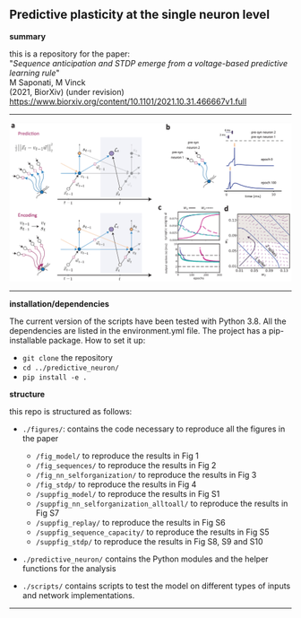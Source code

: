 ## Predictive plasticity at the single neuron level

**summary**

this is a repository for the paper:
<br/>"*Sequence anticipation and STDP emerge from a voltage-based predictive learning rule*"<br/>
M Saponati, M Vinck<br/>
(2021, BiorXiv) (under revision)<br/>
https://www.biorxiv.org/content/10.1101/2021.10.31.466667v1.full

-------------------------

![](./imgs/model_description.png)

-------------------------

**installation/dependencies**

The current version of the scripts have been tested with Python 3.8. All the dependencies are listed in the environment.yml file. 
The project has a pip-installable package. How to set it up:

- `git clone` the repository 
- `cd ../predictive_neuron/`
- `pip install -e . `

**structure**

this repo is structured as follows:

+ `./figures/`: contains the code necessary to reproduce all the figures in the paper

  + `/fig_model/` to reproduce the results in Fig 1
  + `/fig_sequences/` to reproduce the results in Fig 2
  + `/fig_nn_selforganization/` to reproduce the results in Fig 3
  + `/fig_stdp/` to reproduce the results in Fig 4
  + `/suppfig_model/` to reproduce the results in Fig S1
  + `/suppfig_nn_selforganization_alltoall/` to reproduce the results in Fig S7
  + `/suppfig_replay/` to reproduce the results in Fig S6
  + `/suppfig_sequence_capacity/` to reproduce the results in Fig S5
  + `/suppfig_stdp/` to reproduce the results in Fig S8, S9 and S10
  
+ `./predictive_neuron/` contains the Python modules and the helper functions for the analysis
+ `./scripts/` contains scripts to test the model on different types of inputs and network implementations.

-------------------------
